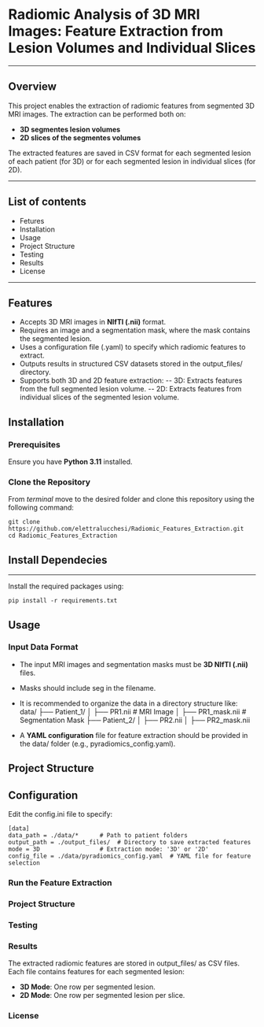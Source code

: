 # Radiomic Analysis of 3D MRI Images: Feature Extraction from Lesion Volumes and Individual Slices
---
## Overview
This project enables the extraction of radiomic features from segmented 3D MRI images. The extraction can be performed both on:
- **3D segmentes lesion volumes**
- **2D slices of the segmentes volumes**

The extracted features are saved in CSV format for each segmented lesion of each patient (for 3D) or for each segmented lesion in individual slices (for 2D).

___
## List of contents
- Fetures
- Installation
- Usage
- Project Structure
- Testing 
- Results 
- License

___
## Features
- Accepts 3D MRI images in **NIfTI (.nii)** format.
- Requires an image and a segmentation mask, where the mask contains the segmented lesion.
- Uses a configuration file (.yaml) to specify which radiomic features to extract.
- Outputs results in structured CSV datasets stored in the output_files/ directory.
- Supports both 3D and 2D feature extraction:
-- 3D: Extracts features from the full segmented lesion volume.
-- 2D: Extracts features from individual slices of the segmented lesion volume.

## Installation
### Prerequisites
Ensure you have **Python 3.11** installed.
### Clone the Repository
From _terminal_ move to the desired folder and clone this repository using the following command:

```shell
git clone https://github.com/elettralucchesi/Radiomic_Features_Extraction.git
cd Radiomic_Features_Extraction
```
## Install Dependecies 
---
Install the required packages using:
```shell
pip install -r requirements.txt
```
## Usage
### Input Data Format
- The input MRI images and segmentation masks must be **3D NIfTI (.nii)** files.
- Masks should include seg in the filename.
- It is recommended to organize the data in a directory structure like:
data/
├── Patient_1/
│   ├── PR1.nii       # MRI Image
│   ├── PR1_mask.nii  # Segmentation Mask
├── Patient_2/
│   ├── PR2.nii
│   ├── PR2_mask.nii

- A **YAML configuration** file for feature extraction should be provided in the data/ folder (e.g., pyradiomics_config.yaml).

## Project Structure

## Configuration
Edit the config.ini file to specify:
```shell
[data]
data_path = ./data/*      # Path to patient folders
output_path = ./output_files/  # Directory to save extracted features
mode = 3D                 # Extraction mode: '3D' or '2D'
config_file = ./data/pyradiomics_config.yaml  # YAML file for feature selection
```
### Run the Feature Extraction

### Project Structure

### Testing

### Results
The extracted radiomic features are stored in output_files/ as CSV files. Each file contains features for each segmented lesion:

- **3D Mode**: One row per segmented lesion.
- **2D Mode**: One row per segmented lesion per slice.

### License
